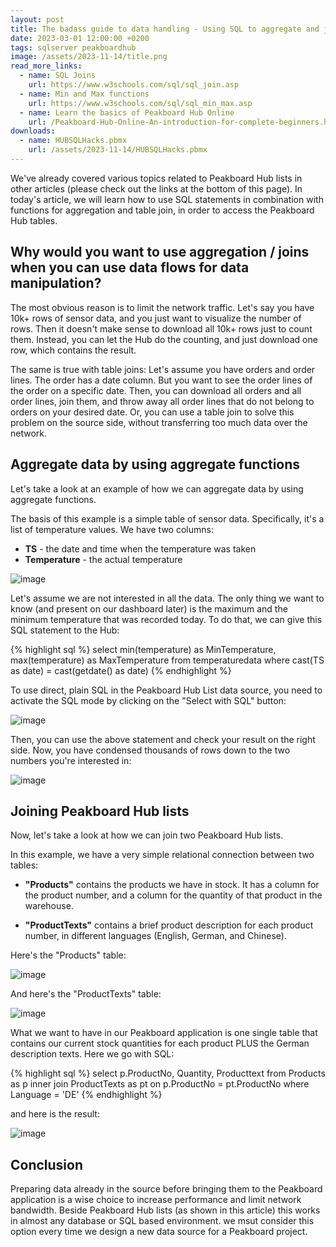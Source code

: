 ```yaml
---
layout: post
title: The badass guide to data handling - Using SQL to aggregate and join Peakboard Hub List data
date: 2023-03-01 12:00:00 +0200
tags: sqlserver peakboardhub
image: /assets/2023-11-14/title.png
read_more_links:
  - name: SQL Joins
    url: https://www.w3schools.com/sql/sql_join.asp
  - name: Min and Max functions
    url: https://www.w3schools.com/sql/sql_min_max.asp
  - name: Learn the basics of Peakboard Hub Online
    url: /Peakboard-Hub-Online-An-introduction-for-complete-beginners.html
downloads:
  - name: HUBSQLHacks.pbmx
    url: /assets/2023-11-14/HUBSQLHacks.pbmx
---
```


We've already covered various topics related to Peakboard Hub lists in other articles (please check out the links at the bottom of this page). In today's article, we will learn how to use SQL statements in combination with functions for aggregation and table join, in order to access the Peakboard Hub tables.

## Why would you want to use aggregation / joins when you can use data flows for data manipulation? 

The most obvious reason is to limit the network traffic. Let's say you have 10k+ rows of sensor data, and you just want to visualize the number of rows. Then it doesn't make sense to download all 10k+ rows just to count them. Instead, you can let the Hub do the counting, and just download one row, which contains the result.

The same is true with table joins: Let's assume you have orders and order lines. The order has a date column. But you want to see the order lines of the order on a specific date. Then, you can download all orders and all order lines, join them, and throw away all order lines that do not belong to orders on your desired date. Or, you can use a table join to solve this problem on the source side, without transferring too much data over the network. 

## Aggregate data by using aggregate functions

Let's take a look at an example of how we can aggregate data by using aggregate functions.

The basis of this example is a simple table of sensor data. Specifically, it's a list of temperature values. We have two columns:

* **TS** - the date and time when the temperature was taken
* **Temperature** - the actual temperature

![image](/assets/2023-11-14/010.png)

Let's assume we are not interested in all the data. The only thing we want to know (and present on our dashboard later) is the maximum and the minimum temperature that was recorded today. To do that, we can give this SQL statement to the Hub:

{% highlight sql %}
select 
min(temperature) as MinTemperature, 
max(temperature) as MaxTemperature
from temperaturedata
where cast(TS as date) = cast(getdate() as date)
{% endhighlight %}

To use direct, plain SQL in the Peakboard Hub List data source, you need to activate the SQL mode by clicking on the "Select with SQL" button:

![image](/assets/2023-11-14/020.png)

Then, you can use the above statement and check your result on the right side. Now, you have condensed thousands of rows down to the two numbers you're interested in:

![image](/assets/2023-11-14/030.png)

## Joining Peakboard Hub lists

Now, let's take a look at how we can join two Peakboard Hub lists.

In this example, we have a very simple relational connection between two tables:

* **"Products"** contains the products we have in stock. It has a column for the product number, and a column for the quantity of that product in the warehouse. 

* **"ProductTexts"** contains a brief product description for each product number, in different languages (English, German, and Chinese).

Here's the "Products" table:

![image](/assets/2023-11-14/040.png)

And here's the "ProductTexts" table:

![image](/assets/2023-11-14/050.png)

What we want to have in our Peakboard application is one single table that contains our current stock quantities for each product PLUS the German description texts. Here we go with SQL:

{% highlight sql %}
select p.ProductNo, Quantity, Producttext
from
Products as p inner join ProductTexts as pt
on p.ProductNo = pt.ProductNo
where Language = 'DE'
{% endhighlight %}

and here is the result:

![image](/assets/2023-11-14/060.png)

## Conclusion

Preparing data already in the source before bringing them to the Peakboard application is a wise choice to increase performance and limit network bandwidth. Beside Peakboard Hub lists (as shown in this article) this works in almost any database or SQL based environment. we msut consider this option every time we design a new data source for a Peakboard project.

